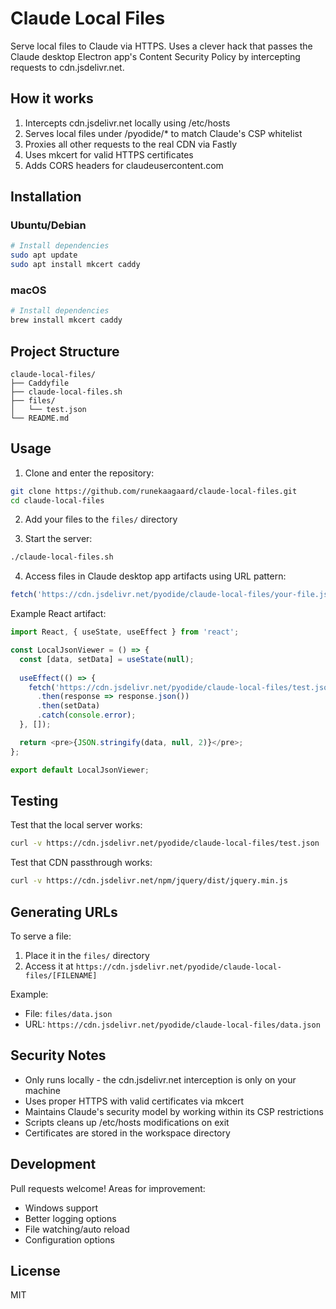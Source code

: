 # Claude Local Files

Serve local files to Claude via HTTPS. Uses a clever hack that passes the Claude desktop Electron app's Content Security Policy by intercepting requests to cdn.jsdelivr.net.

## How it works

1. Intercepts cdn.jsdelivr.net locally using /etc/hosts
2. Serves local files under /pyodide/* to match Claude's CSP whitelist
3. Proxies all other requests to the real CDN via Fastly
4. Uses mkcert for valid HTTPS certificates
5. Adds CORS headers for claudeusercontent.com

## Installation

### Ubuntu/Debian

```bash
# Install dependencies
sudo apt update
sudo apt install mkcert caddy
```

### macOS

```bash
# Install dependencies
brew install mkcert caddy
```

## Project Structure
```
claude-local-files/
├── Caddyfile
├── claude-local-files.sh
├── files/
│   └── test.json
└── README.md
```

## Usage

1. Clone and enter the repository:
```bash
git clone https://github.com/runekaagaard/claude-local-files.git
cd claude-local-files
```

2. Add your files to the `files/` directory

3. Start the server:
```bash
./claude-local-files.sh
```

4. Access files in Claude desktop app artifacts using URL pattern:
```javascript
fetch('https://cdn.jsdelivr.net/pyodide/claude-local-files/your-file.json')
```

Example React artifact:
```javascript
import React, { useState, useEffect } from 'react';

const LocalJsonViewer = () => {
  const [data, setData] = useState(null);
  
  useEffect(() => {
    fetch('https://cdn.jsdelivr.net/pyodide/claude-local-files/test.json')
      .then(response => response.json())
      .then(setData)
      .catch(console.error);
  }, []);

  return <pre>{JSON.stringify(data, null, 2)}</pre>;
};

export default LocalJsonViewer;
```

## Testing

Test that the local server works:
```bash
curl -v https://cdn.jsdelivr.net/pyodide/claude-local-files/test.json
```

Test that CDN passthrough works:
```bash
curl -v https://cdn.jsdelivr.net/npm/jquery/dist/jquery.min.js
```

## Generating URLs

To serve a file:
1. Place it in the `files/` directory
2. Access it at `https://cdn.jsdelivr.net/pyodide/claude-local-files/[FILENAME]`

Example:
- File: `files/data.json`
- URL: `https://cdn.jsdelivr.net/pyodide/claude-local-files/data.json`

## Security Notes

- Only runs locally - the cdn.jsdelivr.net interception is only on your machine
- Uses proper HTTPS with valid certificates via mkcert
- Maintains Claude's security model by working within its CSP restrictions
- Scripts cleans up /etc/hosts modifications on exit
- Certificates are stored in the workspace directory

## Development

Pull requests welcome! Areas for improvement:
- Windows support
- Better logging options
- File watching/auto reload
- Configuration options

## License

MIT
